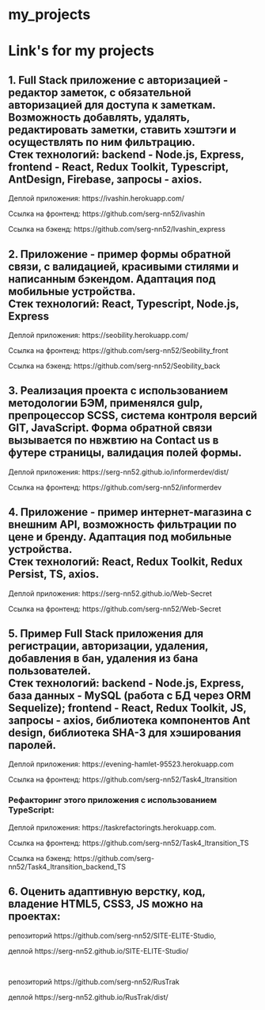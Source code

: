 # my_projects
<h1>Link's for my projects</h1>

<h2>1. Full Stack приложение с авторизацией - редактор заметок, с обязательной авторизацией для доступа к заметкам. Возможность добавлять, удалять, редактировать заметки, ставить хэштэги и осуществлять по ним фильтрацию.</br>
Стек технологий: backend - Node.js, Express, frontend - React, Redux Toolkit, Typescript, AntDesign, Firebase, запросы - axios.</h2>

  <p>Деплой приложения: https://ivashin.herokuapp.com/</p>
  <p>Ссылка на фронтенд: https://github.com/serg-nn52/ivashin</p>
  <p>Ссылка на бэкенд: https://github.com/serg-nn52/Ivashin_express</p>
  
 <h2>2. Приложение - пример формы обратной связи, с валидацией, красивыми стилями и написанным бэкендом. Адаптация под мобильные устройства.</br>
Стек технологий: React, Typescript, Node.js, Express</h2>

  <p>Деплой приложения: https://seobility.herokuapp.com/</p>
  <p>Ссылка на фронтенд: https://github.com/serg-nn52/Seobility_front</p>
  <p>Ссылка на бэкенд: https://github.com/serg-nn52/Seobility_back</p>
  
   <h2>3. Реализация проекта с использованием методологии БЭМ, применялся gulp, препроцессор SCSS, система контроля версий GIT, JavaScript. 
  Форма обратной связи вызывается по нвжвтию на Contact us в футере страницы, валидация полей формы.</h2>

  <p>Деплой приложения: https://serg-nn52.github.io/informerdev/dist/</p>
  <p>Ссылка на фронтенд: https://github.com/serg-nn52/informerdev</p>
  
<h2>4. Приложение - пример интернет-магазина с внешним API, возможность фильтрации по цене и бренду. Адаптация под мобильные устройства.</br>
Стек технологий: React, Redux Toolkit, Redux Persist, TS, axios.</h2>

  <p>Деплой приложения: https://serg-nn52.github.io/Web-Secret</p>
  <p>Ссылка на фронтенд: https://github.com/serg-nn52/Web-Secret</p>

<h2>5. Пример Full Stack приложения для регистрации, авторизации, удаления, добавления в бан, удаления из бана пользователей.</br>
Стек технологий: backend - Node.js, Express, база данных - MySQL (работа с БД через ORM Sequelize); frontend - React, Redux Toolkit, JS, запросы - axios, библиотека компонентов Ant design, библиотека SHA-3 для хэширования паролей.</h2>

  <p>Деплой приложения: https://evening-hamlet-95523.herokuapp.com</p>
  <p>Ссылка на фронтенд: https://github.com/serg-nn52/Task4_Itransition</p>

  <h3>Рефакторинг этого приложения с использованием TypeScript:</h3>
  <p>Деплой приложения: https://taskrefactoringts.herokuapp.com.</p>
  <p>Ссылка на фронтенд: https://github.com/serg-nn52/Task4_Itransition_TS</p>
  <p>Ссылка на бэкенд: https://github.com/serg-nn52/Task4_Itransition_backend_TS</p>

<h2>6. Оценить адаптивную верстку, код, владение HTML5, CSS3, JS можно на проектах:</h2>

  <p>репозиторий https://github.com/serg-nn52/SITE-ELITE-Studio,</p>
  <p>деплой https://serg-nn52.github.io/SITE-ELITE-Studio/</p>
  <p></br></p>
  <p>репозиторий https://github.com/serg-nn52/RusTrak</p>
  <p>деплой https://serg-nn52.github.io/RusTrak/dist/</p>
